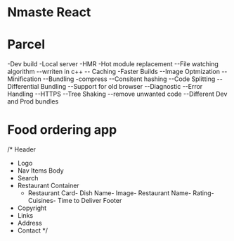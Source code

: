 #   Nmaste React


# Parcel
-Dev build
-Local server
-HMR -Hot module replacement
--File watching algorithm --wrriten in c++
-- Caching -Faster Builds
--Image Optmization
--Minification
--Bundling
-compress
--Consitent hashing
--Code Splitting
-- Differential Bundling --Support for old browser
--Diagnostic
--Error Handling
--HTTPS
--Tree Shaking --remove unwanted code
--Different Dev and Prod bundles

# Food ordering app
/*
 Header
 - Logo
 - Nav Items
Body
- Search
- Restaurant Container
    - Restaurant Card- Dish Name- Image- Restaurant Name- Rating- Cuisines- Time to Deliver
 Footer
 - Copyright
 - Links
 - Address
 - Contact 
*/